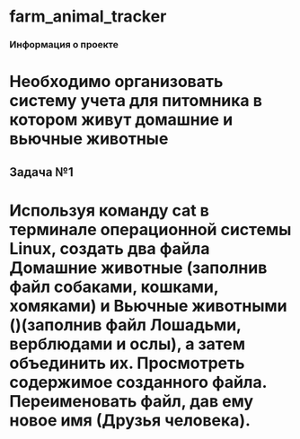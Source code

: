 # farm_animal_tracker

### Информация о проекте ###
# Необходимо организовать систему учета для питомника в котором живут домашние и вьючные животные

## Задача №1 ##
# Используя команду cat в терминале операционной системы Linux, создать два файла Домашние животные (заполнив файл собаками, кошками, хомяками) и Вьючные животными ()(заполнив файл Лошадьми, верблюдами и ослы), а затем объединить их. Просмотреть содержимое созданного файла. Переименовать файл, дав ему новое имя (Друзья человека).